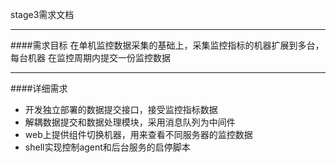 stage3需求文档

------------------------

####需求目标
在单机监控数据采集的基础上，采集监控指标的机器扩展到多台，每台机器
在监控周期内提交一份监控数据

------------------------

####详细需求
* 开发独立部署的数据提交接口，接受监控指标数据
* 解耦数据提交和数据处理模块，采用消息队列为中间件
* web上提供组件切换机器，用来查看不同服务器的监控数据
* shell实现控制agent和后台服务的启停脚本
